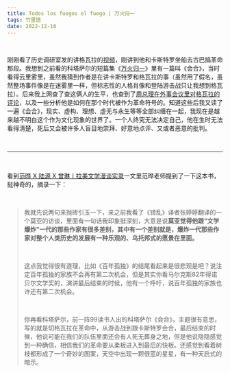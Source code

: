 ```yaml
---
title: Todos los fuegos el fuego | 万火归一
tags: 竹里馆
date: 2022-12-10
---
```


<br/>

刚刚看了历史调研室发的讲格瓦拉的[视频](https://www.bilibili.com/video/BV1TG4y1W7Qp/)，刚讲到他和卡斯特罗坐船去古巴搞革命那段。我想到之前看的科塔萨尔的短篇集《[万火归一](https://book.douban.com/subject/3769738/)》里有一篇叫《会合》，当时看得云里雾里，虽然我猜到作者是在讲卡斯特罗和格瓦拉的事（虽然用了假名，虽然整场事件像是在迷雾里一样，但标志性的人格肖像和登陆游击战只让我想到格瓦拉）。后来我上网查了查这俩人的生平，也查到了[周总理在外事会议里对格瓦拉的评论](https://m.hswh.org.cn/wzzx/xxhq/lm/2017-10-11/46643.html)，以及一些分析他是如何在那个时代被作为革命符号的。知道这些后我又读了一遍《会合》，现实、虚构、理想、虚无与永生等等全部纠缠在一起，我现在是越来越不明白这个作为文化现象的世界了。一个人终究无法决定自己，他在生时无法看得清楚，死后又会被许多人盲目地崇拜、好意地点评、又或者恶意的批判。

<br/>

---

<br/>

看到[范晔 X 陆源 X 曾琳丨拉美文学漫谈实录](https://www.douban.com/note/838219198/)一文里范晔老师提到了一下这本书，挺神奇的，摘录一下：

<br/>

> 我就先说两句来抛砖引玉一下，来之前我看了《错乱》译者张婷婷翻译的一个莫亚的访谈，里面有一句话我印象挺深刻，大意是说**莫亚觉得他跟“文学爆炸”一代的那些作家有很多差别，其中有一个差别就是，爆炸一代那些作家对整个人类历史的发展有一种乐观的、乌托邦式的愿景在里面。**
>
> <br/>
>
> 这点我觉得很有道理，比如《百年孤独》的结尾看起来是很悲观是吧？说注定百年孤独的家族不会再有第二次机会，但是其实你看马尔克斯82年得诺贝尔文学奖的，演讲最后结束的时候，他有一个呼吁，说百年孤独的家族也许还有第二次机会。
>
> <br/>
>
> 你再看科塔萨尔，前一阵99读书人出的科塔萨尔《会合》，主题很有意思，写的就是切格瓦拉在革命中，从游击战到跟卡斯特罗会合，最后结束的时候，他说可能在我们的队伍里面还会有人死无葬身之地，但是他说隐隐感觉到一种确信，相信我们的革命要从柔板进入到最后的快板。还感觉到看着树枝都形成了一个奇妙的图案，天空中出现一颗很蓝的星星，有一种天启式的暗示。

<br/>